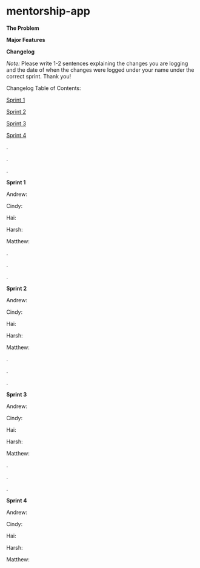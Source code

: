 # mentorship-app


**The Problem**
 

**Major Features**



**Changelog**

_Note:_ Please write 1-2 sentences explaining the changes you are logging and the date of when the changes were logged under your name under the correct sprint. Thank you!

Changelog Table of Contents:

[Sprint 1](#sprint-1)

[Sprint 2](#sprint-2)

[Sprint 3](#sprint-3)

[Sprint 4](#sprint-4)

.

.

.

**<a name="sprint-1"></a> Sprint 1**

Andrew: 

Cindy: 

Hai: 

Harsh: 

Matthew: 

.

.

.

**<a name="sprint-2"></a> Sprint 2**

Andrew:

Cindy:

Hai:

Harsh:

Matthew:

.

.

.

**<a name="sprint-3"></a> Sprint 3**

Andrew:

Cindy:

Hai:

Harsh:

Matthew:

.

.

.

**<a name="sprint-4"></a> Sprint 4**

Andrew:

Cindy:

Hai:

Harsh:

Matthew:
